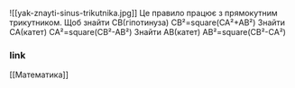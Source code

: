 ![[yak-znayti-sinus-trikutnika.jpg]]
Це правило працює з прямокутним трикутником.
Щоб знайти CB(гіпотинуза)
CB²=square(CA²+AB²)
Знайти CA(катет)
CA²=square(CB²-AB²)
Знайти AB(катет)
AB²=square(CB²-CA²)

### link
[[Математика]]
